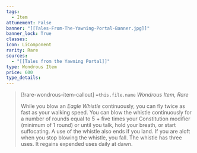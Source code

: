 ```yaml
---
tags:
  - Item
attunement: False
banner: "[[Tales-From-The-Yawning-Portal-Banner.jpg]]"
banner_lock: True
classes:
icon: LiComponent
rarity: Rare
sources:
  - "[[Tales from the Yawning Portal]]"
type: Wondrous Item
price: 600
type_details: 
---
```

>[!rare-wondrous-item-callout] `=this.file.name`
>*Wondrous Item, Rare*
>
>While you blow an *Eagle Whistle* continuously, you can fly twice as fast as your walking speed. You can blow the whistle continuously for a number of rounds equal to 5 + five times your Constitution modifier (minimum of 1 round) or until you talk, hold your breath, or start suffocating. A use of the whistle also ends if you land. If you are aloft when you stop blowing the whistle, you fall. The whistle has three uses. It regains expended uses daily at dawn.
>
>
